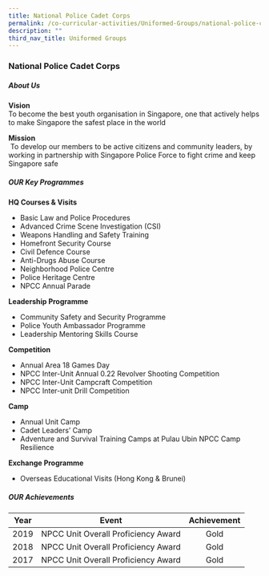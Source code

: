 ```yaml
---
title: National Police Cadet Corps
permalink: /co-curricular-activities/Uniformed-Groups/national-police-cadet-corps/
description: ""
third_nav_title: Uniformed Groups
---
```

### National Police Cadet Corps 
##### About Us

**Vision** <br>To become the best youth organisation in Singapore, one that actively helps to make Singapore the safest place in the world

**Mission**<br> To develop our members to be active citizens and community leaders, by working in partnership with Singapore Police Force to fight crime and keep Singapore safe

##### OUR Key Programmes

**HQ Courses & Visits**

*   Basic Law and Police Procedures
*   Advanced Crime Scene Investigation (CSI) 
*   Weapons Handling and Safety Training 
*   Homefront Security Course
*   Civil Defence Course
*   Anti-Drugs Abuse Course
*   Neighborhood Police Centre
*   Police Heritage Centre
*   NPCC Annual Parade

  

**Leadership Programme**

*   Community Safety and Security Programme
*   Police Youth Ambassador Programme
*   Leadership Mentoring Skills Course

  

**Competition**

*   Annual Area 18 Games Day
*   NPCC Inter-Unit Annual 0.22 Revolver Shooting Competition 
*   NPCC Inter-Unit Campcraft Competition
*   NPCC Inter-unit Drill Competition

  

**Camp**

*   Annual Unit Camp
*   Cadet Leaders’ Camp
*   Adventure and Survival Training Camps at Pulau Ubin NPCC Camp Resilience

  

**Exchange Programme**

*   Overseas Educational Visits (Hong Kong & Brunei)

##### OUR Achievements

| Year | Event | Achievement |
|:---:|:---:|:---:|
| 2019 | NPCC Unit Overall Proficiency Award  | Gold |
| 2018 | NPCC Unit Overall Proficiency Award  | Gold |
|  2017 | NPCC Unit Overall Proficiency Award   |  Gold |